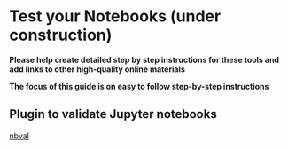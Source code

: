 # Test your Notebooks (under construction)

__Please help create detailed step by step instructions for these tools and add links to other high-quality online materials__

__The focus of this guide is on easy to follow step-by-step instructions__

## Plugin to validate Jupyter notebooks
[nbval](https://nbval.readthedocs.io/en/latest/)
